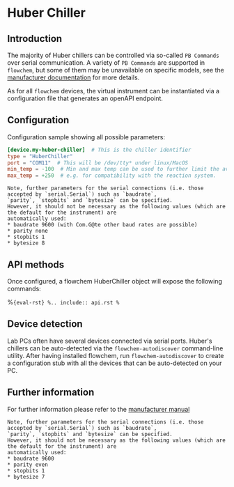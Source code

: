 # Huber Chiller
## Introduction
The majority of Huber chillers can be controlled via so-called `PB Commands` over serial communication.
A variety of `PB Commands` are supported in `flowchem`, but some of them may be unavailable on specific models, see the
[manufacturer documentation](./pb_commands_handbook.pdf) for more details.

As for all `flowchem` devices, the virtual instrument can be instantiated via a configuration file that generates an
openAPI endpoint.


## Configuration
Configuration sample showing all possible parameters:

```toml
[device.my-huber-chiller]  # This is the chiller identifier
type = "HuberChiller"
port = "COM11"  # This will be /dev/tty* under linux/MacOS
min_temp = -100  # Min and max temp can be used to further limit the avaiable temperatures
max_temp = +250  # e.g. for compatibility with the reaction system.
```

```{note} Serial connection parameters
Note, further parameters for the serial connections (i.e. those accepted by `serial.Serial`) such as `baudrate`,
`parity`, `stopbits` and `bytesize` can be specified.
However, it should not be necessary as the following values (which are the default for the instrument) are
automatically used:
* baudrate 9600 (with Com.G@te other baud rates are possible)
* parity none
* stopbits 1
* bytesize 8
```

## API methods
Once configured, a flowchem HuberChiller object will expose the following commands:

%```{eval-rst}
%.. include:: api.rst
%```

## Device detection
Lab PCs often have several devices connected via serial ports.
Huber's chillers can be auto-detected via the `flowchem-autodiscover` command-line utility.
After having installed flowchem, run `flowchem-autodiscover` to create a configuration stub with all the devices that
can be auto-detected on your PC.

## Further information
For further information please refer to the [manufacturer manual](./pb_commands_handbook.pdf)

```{note} Serial connection parameters
Note, further parameters for the serial connections (i.e. those accepted by `serial.Serial`) such as `baudrate`,
`parity`, `stopbits` and `bytesize` can be specified.
However, it should not be necessary as the following values (which are the default for the instrument) are
automatically used:
* baudrate 9600
* parity even
* stopbits 1
* bytesize 7
```
